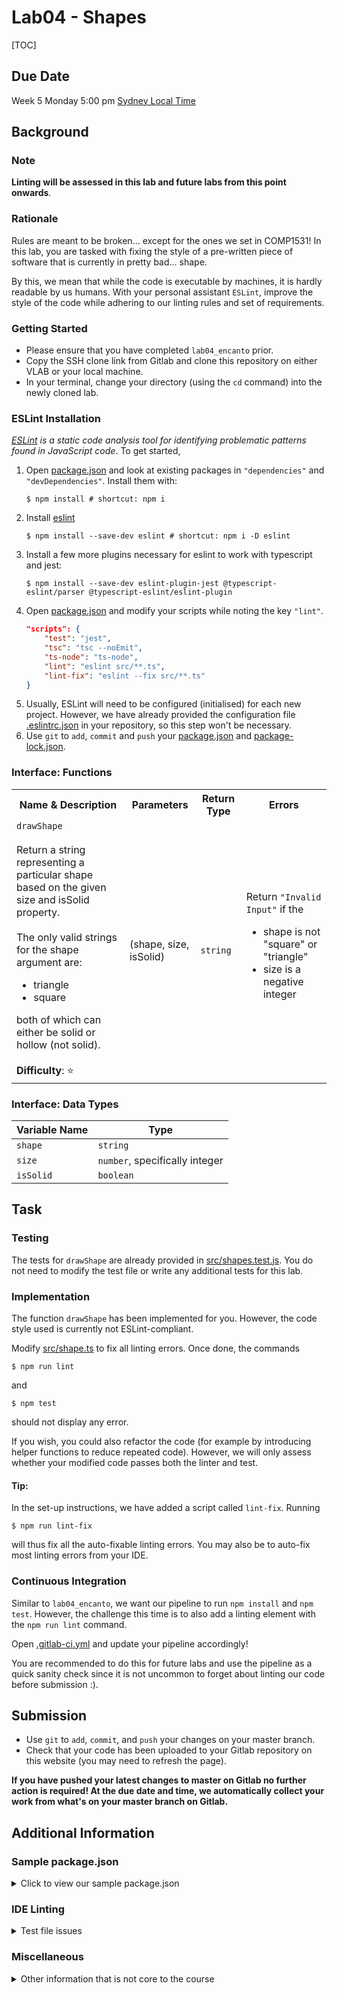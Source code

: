 # Lab04 - Shapes

[TOC]

## Due Date

Week 5 Monday 5:00 pm [Sydney Local Time](https://www.timeanddate.com/worldclock/australia/sydney)

## Background

### Note

**Linting will be assessed in this lab and future labs from this point onwards**.

### Rationale

Rules are meant to be broken... except for the ones we set in COMP1531! In this
lab, you are tasked with fixing the style of a pre-written piece of software
that is currently in pretty bad... shape. 

By this, we mean that while the code is executable by machines, it is hardly
readable by us humans. With your personal assistant `ESLint`, improve the style
of the code while adhering to our linting rules and set of requirements.

### Getting Started
- Please ensure that you have completed `lab04_encanto` prior.
- Copy the SSH clone link from Gitlab and clone this repository on either VLAB
or your local machine.
- In your terminal, change your directory (using the `cd` command) into the newly
cloned lab.

### ESLint Installation

*[ESLint](https://eslint.org/) is a static code analysis tool for identifying problematic patterns found in JavaScript code*. To get started,

1. Open [package.json](package.json) and look at existing packages in `"dependencies"` and `"devDependencies"`. Install them with:
    ```shell
    $ npm install # shortcut: npm i
    ```
1. Install [eslint](https://www.npmjs.com/package/eslint)
    ```shell
    $ npm install --save-dev eslint # shortcut: npm i -D eslint
    ```
1. Install a few more plugins necessary for eslint to work with typescript and jest:
    ```shell
    $ npm install --save-dev eslint-plugin-jest @typescript-eslint/parser @typescript-eslint/eslint-plugin
    ```
1. Open [package.json](package.json) and modify your scripts while noting the key `"lint"`.
    ```json
    "scripts": {
        "test": "jest",
        "tsc": "tsc --noEmit",
        "ts-node": "ts-node",
        "lint": "eslint src/**.ts",
        "lint-fix": "eslint --fix src/**.ts"
    }
    ```
1. Usually, ESLint will need to be configured (initialised) for each new project. However, we have already provided the configuration file [.eslintrc.json](.eslintrc.json) in your repository, so this step won't be necessary.
1. Use `git` to `add`, `commit` and `push` your [package.json](package.json) and [package-lock.json](package-lock.json).

### Interface: Functions

<table>
  <tr>
    <th>Name & Description</th>
    <th>Parameters</th>
    <th>Return Type</th>
    <th>Errors</th>
  </tr>
  <tr>
    <td>
        <code>drawShape</code>
        <br/><br/>
        Return a string representing a particular shape based on the given size and isSolid property.
        <br/><br/>
        The only valid strings for the shape argument are:
        <ul>
            <li>triangle</li>
            <li>square</li>
        </ul>
        both of which can either be solid or hollow (not solid).
        <br/><br/><b>Difficulty</b>: ⭐
    </td>
    <td>
        (shape, size, isSolid)
    </td>
    <td>
        <code>string</code>
    </td>
    <td>
        Return <code>"Invalid Input"</code> if the
        <ul>
            <li>shape is not "square" or "triangle"</li>
            <li>size is a negative integer</li>
        </ul>
    </td>
  </tr>
</table>

### Interface: Data Types
| Variable Name | Type |
| --- | --- |
| `shape` | `string` |
| `size` | `number`, specifically integer |
| `isSolid` | `boolean` |

## Task

### Testing

The tests for `drawShape` are already provided in [src/shapes.test.js](src/shapes.test.js).
You do not need to modify the test file or write any additional tests for this lab.

### Implementation

The function `drawShape` has been implemented for you. However, the code style used
is currently not ESLint-compliant.

Modify [src/shape.ts](src/shape.js) to fix all linting errors. Once done,
the commands
```shell
$ npm run lint
```
and
```shell
$ npm test
```
should not display any error.

If you wish, you could also refactor the code (for example by introducing
helper functions to reduce repeated code). However, we will only assess whether
your modified code passes both the linter and test.

#### Tip:

In the set-up instructions, we have added a script called `lint-fix`. Running
```shell
$ npm run lint-fix
```
will thus fix all the auto-fixable linting errors. You may also be to auto-fix most linting errors
from your IDE.

### Continuous Integration

Similar to `lab04_encanto`, we want our pipeline to run `npm install` and `npm test`. However, the challenge this time is to also add a linting element with the `npm run lint` command.

Open [.gitlab-ci.yml](.gitlab-ci.yml) and update your pipeline accordingly!

You are recommended to do this for future labs and use the pipeline as a quick sanity check since it is not uncommon to forget about linting our code before submission :).

## Submission

- Use `git` to `add`, `commit`, and `push` your changes on your master branch.
- Check that your code has been uploaded to your Gitlab repository on this website (you may need to refresh the page).

**If you have pushed your latest changes to master on Gitlab no further action is required! At the due date and time, we automatically collect your work from what's on your master branch on Gitlab.**

## Additional Information

### Sample package.json

<details>

<summary>Click to view our sample package.json</summary><br/>

**Note**: 
1. The main keys to pay attention to are `"scripts"`, `"dependencies"` and `"devDependencies"`.
1. It is fine if the versions of your packages are newer.

```json
{
  "name": "lab04_shapes",
  "version": "1.0.0",
  "description": "[TOC]",
  "main": "src/main.ts",
  "scripts": {
    "test": "jest",
    "tsc": "tsc --noEmit",
    "ts-node": "ts-node",
    "lint": "eslint src/**.ts",
    "lint-fix": "eslint --fix src/**.ts"
  },
  "keywords": [],
  "author": "",
  "license": "ISC",
  "devDependencies": {
    "@types/jest": "^27.5.1",
    "@typescript-eslint/eslint-plugin": "^5.23.0",
    "@typescript-eslint/parser": "^5.23.0",
    "eslint": "^8.15.0",
    "eslint-plugin-jest": "^26.2.1",
    "jest": "^28.1.0",
    "ts-jest": "^28.0.2",
    "ts-node": "^10.7.0",
    "typescript": "^4.6.4"
  }
}
```

</details>

### IDE Linting

<details>

<summary>Test file issues</summary><br/>

If your IDE, e.g. VSCode, displays linting issues in the test file for `describe`, `test`, `expect`, etc, but the command
```shell
$ npm run lint
```

behaves as expected, try creating an empty file called `jsconfig.json` in
the root folder of this repository. One way would be:
```shell
$ touch jsconfig.json
```

</details>

### Miscellaneous

<details>

<summary>Other information that is not core to the course</summary><br/>

**The files below can be safely ignored - we will always provide them for you if necessary**:

In addition to the new files introduced from lab04_encanto:
- [.eslintrc.json](.eslintrc.json) - COMP1531 linting rules. Fun fact, comments are not possible in standard JSON files, but ESLint allows it.

</details>
